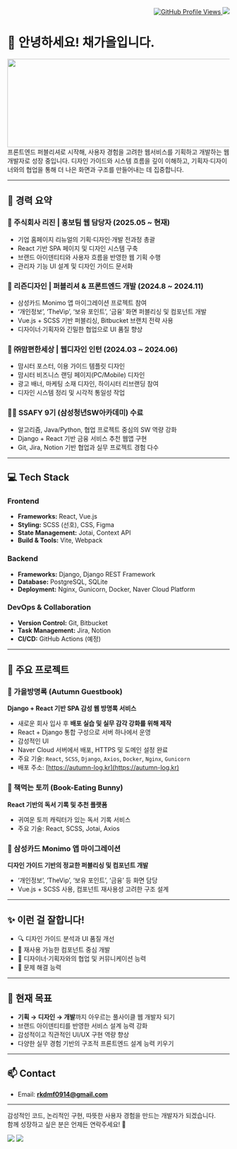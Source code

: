 
<p align="right">
  <a href="https://github.com/peachez-z">
    <img src="https://komarev.com/ghpvc/?username=peachez-z&style=flat-square&color=yellow" alt="GitHub Profile Views" />
      <img src="https://img.shields.io/github/followers/peachez-z?label=Follow&style=social" />
  </a>
</p>




# 👋 안녕하세요! 채가을입니다.

  <img src="https://render.gitanimals.org/lines/peachez-z?pet-id=712467306291172822" width="1000" height="200"/>
프론트엔드 퍼블리셔로 시작해, 사용자 경험을 고려한 웹서비스를 기획하고 개발하는 웹 개발자로 성장 중입니다.  
디자인 가이드와 시스템 흐름을 깊이 이해하고, 기획자·디자이너와의 협업을 통해 더 나은 화면과 구조를 만들어내는 데 집중합니다.

---

## 💼 경력 요약
### 🏢 주식회사 리진 | 홍보팀 웹 담당자 (2025.05 ~ 현재)
- 기업 홈페이지 리뉴얼의 기획·디자인·개발 전과정 총괄
- React 기반 SPA 페이지 및 디자인 시스템 구축
- 브랜드 아이덴티티와 사용자 흐름을 반영한 웹 기획 수행
- 관리자 기능 UI 설계 및 디자인 가이드 문서화

### 🎯 리즌디자인 | 퍼블리셔 & 프론트엔드 개발 (2024.8 ~ 2024.11)
- 삼성카드 Monimo 앱 마이그레이션 프로젝트 참여
- ‘개인정보’, ‘TheVip’, ‘보유 포인트’, ‘금융’ 화면 퍼블리싱 및 컴포넌트 개발
- Vue.js + SCSS 기반 퍼블리싱, Bitbucket 브랜치 전략 사용
- 디자이너·기획자와 긴밀한 협업으로 UI 품질 향상

### 🎨 ㈜맘편한세상 | 웹디자인 인턴 (2024.03 ~ 2024.06)
- 맘시터 포스터, 이용 가이드 템플릿 디자인
- 맘시터 비즈니스 랜딩 페이지(PC/Mobile) 디자인
- 광고 배너, 마케팅 소재 디자인, 하이시터 리브랜딩 참여
- 디자인 시스템 정리 및 시각적 통일성 작업

### 🧑‍🎓 SSAFY 9기 (삼성청년SW아카데미) 수료
- 알고리즘, Java/Python, 협업 프로젝트 중심의 SW 역량 강화
- Django + React 기반 금융 서비스 추천 웹앱 구현
- Git, Jira, Notion 기반 협업과 실무 프로젝트 경험 다수

---

## 💻 Tech Stack

### Frontend
- **Frameworks:** React, Vue.js
- **Styling:** SCSS (선호), CSS, Figma
- **State Management:** Jotai, Context API
- **Build & Tools:** Vite, Webpack

### Backend
- **Frameworks:** Django, Django REST Framework
- **Database:** PostgreSQL, SQLite
- **Deployment:** Nginx, Gunicorn, Docker, Naver Cloud Platform

### DevOps & Collaboration
- **Version Control:** Git, Bitbucket
- **Task Management:** Jira, Notion
- **CI/CD:** GitHub Actions (예정)

---

## 📌 주요 프로젝트

### 📖 가을방명록 (Autumn Guestbook)  
**Django + React 기반 SPA 감성 웹 방명록 서비스**  

- 새로운 회사 입사 후 **배포 실습 및 실무 감각 강화를 위해 제작**  
- React + Django 통합 구성으로 서버 하나에서 운영  
- 감성적인 UI  
- Naver Cloud 서버에서 배포, HTTPS 및 도메인 설정 완료  
- 주요 기술: `React`, `SCSS`, `Django`, `Axios`, `Docker`, `Nginx`, `Gunicorn`  
- 배포 주소: [https://autumn-log.kr](https://autumn-log.kr)


### 🐰 책먹는 토끼 (Book-Eating Bunny)  
**React 기반의 독서 기록 및 추천 플랫폼**

- 귀여운 토끼 캐릭터가 있는 독서 기록 서비스
- 주요 기술: React, SCSS, Jotai, Axios

### 📱 삼성카드 Monimo 앱 마이그레이션  
**디자인 가이드 기반의 정교한 퍼블리싱 및 컴포넌트 개발**

- ‘개인정보’, ‘TheVip’, ‘보유 포인트’, ‘금융’ 등 화면 담당
- Vue.js + SCSS 사용, 컴포넌트 재사용성 고려한 구조 설계

---

## ✨ 이런 걸 잘합니다!

- 🔍 디자인 가이드 분석과 UI 품질 개선
- 🧩 재사용 가능한 컴포넌트 중심 개발
- 🤝 디자이너·기획자와의 협업 및 커뮤니케이션 능력
- 🔄 문제 해결 능력

---

## 🎯 현재 목표

- **기획 → 디자인 → 개발**까지 아우르는 풀사이클 웹 개발자 되기  
- 브랜드 아이덴티티를 반영한 서비스 설계 능력 강화  
- 감성적이고 직관적인 UI/UX 구현 역량 향상  
- 다양한 실무 경험 기반의 구조적 프론트엔드 설계 능력 키우기

---

## 📫 Contact

- Email: **rkdmf0914@gmail.com**

---

감성적인 코드, 논리적인 구현, 따뜻한 사용자 경험을 만드는 개발자가 되겠습니다.  
함께 성장하고 싶은 분은 언제든 연락주세요! 🌱

<p>  <img src="https://github-readme-stats.vercel.app/api?username=peachez-z&show_icons=true&theme=default&hide=issues&count_private=true" />
  <img src="https://github-readme-stats.vercel.app/api/top-langs/?username=peachez-z&layout=compact&theme=default" /></p>


